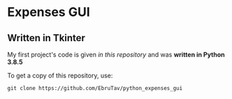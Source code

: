 # Expenses GUI

## Written in Tkinter

My first project's code is given *in this repository* and was **written in Python 3.8.5**

To get a copy of this repository, use:
```
git clone https://github.com/EbruTav/python_expenses_gui
```
